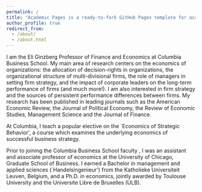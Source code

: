 ```yaml
---
permalink: /
title: "Academic Pages is a ready-to-fork GitHub Pages template for academic personal websites"
author_profile: true
redirect_from: 
  - /about/
  - /about.html
---
```


I am the Eli Ginzberg Professor of Finance and Economics at Columbia Business School. My main area of research centers on the economics of organizations: the allocation of decision-rights in organizations, the organizational structure of multi-divisional firms, the role of managers in setting firm strategy, and the impact of corporate leaders on the long-term performance of firms (and much more!). I am also interested in firm strategy and the sources of persistent performance differences between firms. My research has been published in leading journals such as the American Economic Review, the Journal of Political Economy, the Review of Economic Studies, Management Science and the Journal of Finance. 

At Columbia, I teach a popular elective on the `Economics of Strategic Behavior', a course which examines the underlying economics of successful business strategy. 

Prior to joining the Columbia Business School faculty , I was an assistant and associate professor of economics at the University of Chicago, Graduate School of Business. I earned a Bachelor in management and applied sciences (`Handelsingenieur') from the Katholieke Universiteit Leuven, Belgium, and a Ph.D. in economics, jointly awarded by Toulouse University and the Universite Libre de Bruxelles (ULB).
